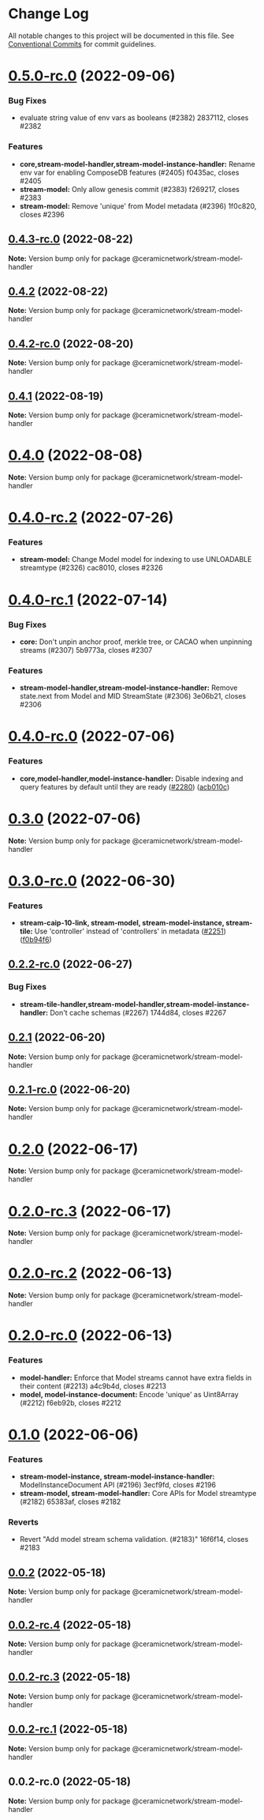 # Change Log

All notable changes to this project will be documented in this file.
See [Conventional Commits](https://conventionalcommits.org) for commit guidelines.

# [0.5.0-rc.0](/compare/@ceramicnetwork/stream-model-handler@0.4.3-rc.0...@ceramicnetwork/stream-model-handler@0.5.0-rc.0) (2022-09-06)


### Bug Fixes

* evaluate string value of env vars as booleans (#2382) 2837112, closes #2382


### Features

* **core,stream-model-handler,stream-model-instance-handler:** Rename env var for enabling ComposeDB features (#2405) f0435ac, closes #2405
* **stream-model:** Only allow genesis commit (#2383) f269217, closes #2383
* **stream-model:** Remove 'unique' from Model metadata (#2396) 1f0c820, closes #2396





## [0.4.3-rc.0](https://github.com/ceramicnetwork/js-ceramic/compare/@ceramicnetwork/stream-model-handler@0.4.2...@ceramicnetwork/stream-model-handler@0.4.3-rc.0) (2022-08-22)

**Note:** Version bump only for package @ceramicnetwork/stream-model-handler





## [0.4.2](https://github.com/ceramicnetwork/js-ceramic/compare/@ceramicnetwork/stream-model-handler@0.4.2-rc.0...@ceramicnetwork/stream-model-handler@0.4.2) (2022-08-22)

**Note:** Version bump only for package @ceramicnetwork/stream-model-handler





## [0.4.2-rc.0](https://github.com/ceramicnetwork/js-ceramic/compare/@ceramicnetwork/stream-model-handler@0.4.1...@ceramicnetwork/stream-model-handler@0.4.2-rc.0) (2022-08-20)

**Note:** Version bump only for package @ceramicnetwork/stream-model-handler






## [0.4.1](https://github.com/ceramicnetwork/js-ceramic/compare/@ceramicnetwork/stream-model-handler@0.4.0...@ceramicnetwork/stream-model-handler@0.4.1) (2022-08-19)

**Note:** Version bump only for package @ceramicnetwork/stream-model-handler






# [0.4.0](/compare/@ceramicnetwork/stream-model-handler@0.4.0-rc.2...@ceramicnetwork/stream-model-handler@0.4.0) (2022-08-08)

**Note:** Version bump only for package @ceramicnetwork/stream-model-handler





# [0.4.0-rc.2](/compare/@ceramicnetwork/stream-model-handler@0.4.0-rc.1...@ceramicnetwork/stream-model-handler@0.4.0-rc.2) (2022-07-26)


### Features

* **stream-model:** Change Model model for indexing to use UNLOADABLE streamtype (#2326) cac8010, closes #2326





# [0.4.0-rc.1](/compare/@ceramicnetwork/stream-model-handler@0.4.0-rc.0...@ceramicnetwork/stream-model-handler@0.4.0-rc.1) (2022-07-14)


### Bug Fixes

* **core:** Don't unpin anchor proof, merkle tree, or CACAO when unpinning streams (#2307) 5b9773a, closes #2307


### Features

* **stream-model-handler,stream-model-instance-handler:** Remove state.next from Model and MID StreamState (#2306) 3e06b21, closes #2306





# [0.4.0-rc.0](https://github.com/ceramicnetwork/js-ceramic/compare/@ceramicnetwork/stream-model-handler@0.3.0...@ceramicnetwork/stream-model-handler@0.4.0-rc.0) (2022-07-06)


### Features

* **core,model-handler,model-instance-handler:** Disable indexing and query features by default until they are ready ([#2280](https://github.com/ceramicnetwork/js-ceramic/issues/2280)) ([acb010c](https://github.com/ceramicnetwork/js-ceramic/commit/acb010ccb9ced4b2228f574e4325806a4a2d7241))





# [0.3.0](https://github.com/ceramicnetwork/js-ceramic/compare/@ceramicnetwork/stream-model-handler@0.3.0-rc.0...@ceramicnetwork/stream-model-handler@0.3.0) (2022-07-06)

**Note:** Version bump only for package @ceramicnetwork/stream-model-handler





# [0.3.0-rc.0](https://github.com/ceramicnetwork/js-ceramic/compare/@ceramicnetwork/stream-model-handler@0.2.2-rc.0...@ceramicnetwork/stream-model-handler@0.3.0-rc.0) (2022-06-30)


### Features

* **stream-caip-10-link, stream-model, stream-model-instance, stream-tile:** Use 'controller' instead of 'controllers' in metadata ([#2251](https://github.com/ceramicnetwork/js-ceramic/issues/2251)) ([f0b94f6](https://github.com/ceramicnetwork/js-ceramic/commit/f0b94f62d490a8519eabc88e009ecc56a1784b11))





## [0.2.2-rc.0](/compare/@ceramicnetwork/stream-model-handler@0.2.1...@ceramicnetwork/stream-model-handler@0.2.2-rc.0) (2022-06-27)


### Bug Fixes

* **stream-tile-handler,stream-model-handler,stream-model-instance-handler:** Don't cache schemas (#2267) 1744d84, closes #2267





## [0.2.1](/compare/@ceramicnetwork/stream-model-handler@0.2.1-rc.0...@ceramicnetwork/stream-model-handler@0.2.1) (2022-06-20)

**Note:** Version bump only for package @ceramicnetwork/stream-model-handler





## [0.2.1-rc.0](/compare/@ceramicnetwork/stream-model-handler@0.2.0...@ceramicnetwork/stream-model-handler@0.2.1-rc.0) (2022-06-20)

**Note:** Version bump only for package @ceramicnetwork/stream-model-handler





# [0.2.0](/compare/@ceramicnetwork/stream-model-handler@0.2.0-rc.3...@ceramicnetwork/stream-model-handler@0.2.0) (2022-06-17)

**Note:** Version bump only for package @ceramicnetwork/stream-model-handler





# [0.2.0-rc.3](/compare/@ceramicnetwork/stream-model-handler@0.2.0-rc.2...@ceramicnetwork/stream-model-handler@0.2.0-rc.3) (2022-06-17)

**Note:** Version bump only for package @ceramicnetwork/stream-model-handler





# [0.2.0-rc.2](/compare/@ceramicnetwork/stream-model-handler@0.2.0-rc.0...@ceramicnetwork/stream-model-handler@0.2.0-rc.2) (2022-06-13)

**Note:** Version bump only for package @ceramicnetwork/stream-model-handler





# [0.2.0-rc.0](/compare/@ceramicnetwork/stream-model-handler@0.1.0...@ceramicnetwork/stream-model-handler@0.2.0-rc.0) (2022-06-13)


### Features

* **model-handler:** Enforce that Model streams cannot have extra fields in their content (#2213) a4c9b4d, closes #2213
* **model, model-instance-document:** Encode 'unique' as Uint8Array (#2212) f6eb92b, closes #2212





# [0.1.0](/compare/@ceramicnetwork/stream-model-handler@0.0.2...@ceramicnetwork/stream-model-handler@0.1.0) (2022-06-06)


### Features

* **stream-model-instance, stream-model-instance-handler:** ModelInstanceDocument API (#2196) 3ecf9fd, closes #2196
* **stream-model, stream-model-handler:** Core APIs for Model streamtype (#2182) 65383af, closes #2182


### Reverts

* Revert "Add model stream schema validation. (#2183)" 16f6f14, closes #2183





## [0.0.2](/compare/@ceramicnetwork/stream-model-handler@0.0.2-rc.4...@ceramicnetwork/stream-model-handler@0.0.2) (2022-05-18)

**Note:** Version bump only for package @ceramicnetwork/stream-model-handler





## [0.0.2-rc.4](/compare/@ceramicnetwork/stream-model-handler@0.0.2-rc.3...@ceramicnetwork/stream-model-handler@0.0.2-rc.4) (2022-05-18)

**Note:** Version bump only for package @ceramicnetwork/stream-model-handler





## [0.0.2-rc.3](/compare/@ceramicnetwork/stream-model-handler@0.0.2-rc.1...@ceramicnetwork/stream-model-handler@0.0.2-rc.3) (2022-05-18)

**Note:** Version bump only for package @ceramicnetwork/stream-model-handler





## [0.0.2-rc.1](/compare/@ceramicnetwork/stream-model-handler@0.0.2-rc.0...@ceramicnetwork/stream-model-handler@0.0.2-rc.1) (2022-05-18)

**Note:** Version bump only for package @ceramicnetwork/stream-model-handler





## 0.0.2-rc.0 (2022-05-18)

**Note:** Version bump only for package @ceramicnetwork/stream-model-handler
